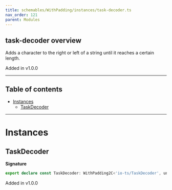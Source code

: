 ```yaml
---
title: schemables/WithPadding/instances/task-decoder.ts
nav_order: 121
parent: Modules
---
```


## task-decoder overview

Adds a character to the right or left of a string until it reaches a certain length.

Added in v1.0.0

---

<h2 class="text-delta">Table of contents</h2>

- [Instances](#instances)
  - [TaskDecoder](#taskdecoder)

---

# Instances

## TaskDecoder

**Signature**

```ts
export declare const TaskDecoder: WithPadding2C<'io-ts/TaskDecoder', unknown>
```

Added in v1.0.0
